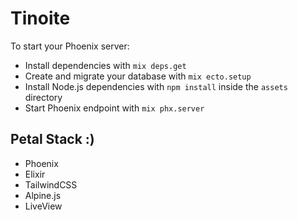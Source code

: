 # Tinoite

To start your Phoenix server:

  * Install dependencies with `mix deps.get`
  * Create and migrate your database with `mix ecto.setup`
  * Install Node.js dependencies with `npm install` inside the `assets` directory
  * Start Phoenix endpoint with `mix phx.server`

## Petal Stack :)

  * Phoenix
  * Elixir
  * TailwindCSS
  * Alpine.js
  * LiveView

